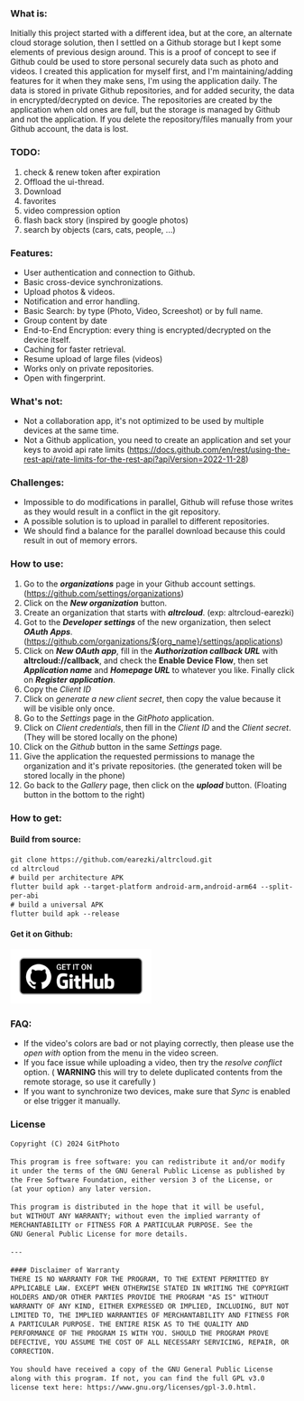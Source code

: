 ### What is:
Initially this project started with a different idea, but at the core, an alternate cloud storage solution, then I settled on a Github storage but I kept some elements of previous design around.
This is a proof of concept to see if Github could be used to store personal securely data such as photo and videos.
I created this application for myself first, and I'm maintaining/adding features for it when they make sens, I'm using the application daily.
The data is stored in private Github repositories, and for added security, the data in encrypted/decrypted on device.
The repositories are created by the application when old ones are full, but the storage is managed by Github and not the application.
If you delete the repository/files manually from your Github account, the data is lost.

### **TODO**: 
1. check & renew token after expiration
2. Offload the ui-thread.
3. Download
4. favorites
5. video compression option
6. flash back story (inspired by google photos)
7. search by objects (cars, cats, people, ...)

### **Features**:
* User authentication and connection to Github.
* Basic cross-device synchronizations.
* Upload photos & videos.
* Notification and error handling.
* Basic Search: by type (Photo, Video, Screeshot) or by full name.
* Group content by date
* End-to-End Encryption: every thing is encrypted/decrypted on the device itself.
* Caching for faster retrieval.
* Resume upload of large files (videos)
* Works only on private repositories.
* Open with fingerprint.

### **What's not**:
* Not a collaboration app, it's not optimized to be used by multiple devices at the same time.
* Not a Github application, you need to create an application and set your keys to avoid api rate limits (https://docs.github.com/en/rest/using-the-rest-api/rate-limits-for-the-rest-api?apiVersion=2022-11-28)

### **Challenges**:
* Impossible to do modifications in parallel, Github will refuse those writes as they would result in a conflict in the git repository.
* A possible solution is to upload in parallel to different repositories.
* We should find a balance for the parallel download because this could result in out of memory errors.

### **How to use**:
1. Go to the **_organizations_** page in your Github account settings. (https://github.com/settings/organizations)
2. Click on the _**New organization**_ button.
3. Create an organization that starts with **_altrcloud_**. (exp: altrcloud-earezki)
4. Got to the **_Developer settings_** of the new organization, then select **_OAuth Apps_**. (https://github.com/organizations/${org_name}/settings/applications)
5. Click on **_New OAuth app_**, fill in the **_Authorization callback URL_** with **altrcloud://callback**, and check the **Enable Device Flow**, then set **_Application name_** and **_Homepage URL_** to whatever you like. Finally click on ***Register application***.
6. Copy the *Client ID*
7. Click on *generate a new client secret*, then copy the value because it will be visible only once.
8. Go to the *Settings* page in the *GitPhoto* application.
9. Click on *Client credentials*, then fill in the *Client ID* and the *Client secret*. (They will be stored locally on the phone)
10. Click on the *Github* button in the same *Settings* page.
11. Give the application the requested permissions to manage the organization and it's private repositories. (the generated token will be stored locally in the phone)
12. Go back to the *Gallery* page, then click on the **_upload_** button. (Floating button in the bottom to the right)

### **How to get**:
#### **Build from source**:
```shell
git clone https://github.com/earezki/altrcloud.git
cd altrcloud
# build per architecture APK
flutter build apk --target-platform android-arm,android-arm64 --split-per-abi
# build a universal APK
flutter build apk --release
```
#### **Get it on Github**:
[<img alt="GitPhoto" width="250px" src="./get_it_on_github.png" />](https://github.com/earezki/altrcloud/releases/latest/)

### **FAQ**:
* If the video's colors are bad or not playing correctly, then please use the *open with* option from the menu in the video screen.
* If you face issue while uploading a video, then try the *resolve conflict* option. ( **WARNING** this will try to delete duplicated contents from the remote storage, so use it carefully )
* If you want to synchronize two devices, make sure that *Sync* is enabled or else trigger it manually.

### **License**

```
Copyright (C) 2024 GitPhoto

This program is free software: you can redistribute it and/or modify
it under the terms of the GNU General Public License as published by
the Free Software Foundation, either version 3 of the License, or
(at your option) any later version.

This program is distributed in the hope that it will be useful,
but WITHOUT ANY WARRANTY; without even the implied warranty of
MERCHANTABILITY or FITNESS FOR A PARTICULAR PURPOSE. See the
GNU General Public License for more details.

---

#### Disclaimer of Warranty
THERE IS NO WARRANTY FOR THE PROGRAM, TO THE EXTENT PERMITTED BY
APPLICABLE LAW. EXCEPT WHEN OTHERWISE STATED IN WRITING THE COPYRIGHT
HOLDERS AND/OR OTHER PARTIES PROVIDE THE PROGRAM "AS IS" WITHOUT
WARRANTY OF ANY KIND, EITHER EXPRESSED OR IMPLIED, INCLUDING, BUT NOT
LIMITED TO, THE IMPLIED WARRANTIES OF MERCHANTABILITY AND FITNESS FOR
A PARTICULAR PURPOSE. THE ENTIRE RISK AS TO THE QUALITY AND
PERFORMANCE OF THE PROGRAM IS WITH YOU. SHOULD THE PROGRAM PROVE
DEFECTIVE, YOU ASSUME THE COST OF ALL NECESSARY SERVICING, REPAIR, OR
CORRECTION.

You should have received a copy of the GNU General Public License
along with this program. If not, you can find the full GPL v3.0 license text here: https://www.gnu.org/licenses/gpl-3.0.html.
```
